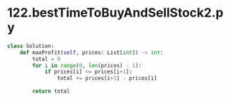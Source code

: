 # 122.bestTimeToBuyAndSellStock2.py
```python
class Solution:
    def maxProfit(self, prices: List[int]) -> int:
        total = 0
        for i in range(0, len(prices) - 1):
            if prices[i] <= prices[i+1]:
                total += prices[i+1] - prices[i]
        
        return total

```
